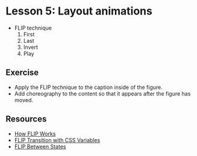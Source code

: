 # Lesson 5: Layout animations

-   FLIP technique
    1. First
    2. Last
    3. Invert
    4. Play

## Exercise

-   Apply the FLIP technique to the caption inside of the figure.
-   Add choreography to the content so that it appears after the figure has moved.

## Resources

-   [How FLIP Works](https://codepen.io/davidkpiano/pen/EbwrQQ)
-   [FLIP Transition with CSS Variables](https://codepen.io/team/keyframers/pen/MWaoyNQ)
-   [FLIP Between States](https://codepen.io/team/keyframers/pen/xxVOLeM)
